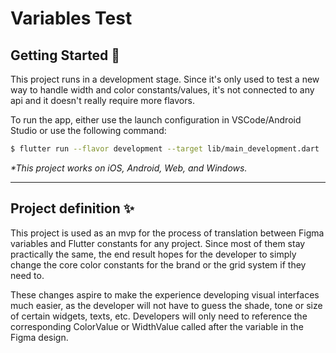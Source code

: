 # Variables Test

## Getting Started 🚀

This project runs in a development stage. Since it's only used to test a new way to handle width and color constants/values, it's not connected to any api and it doesn't really require more flavors.

To run the app, either use the launch configuration in VSCode/Android Studio or use the following command:

```sh
$ flutter run --flavor development --target lib/main_development.dart

```

_\*This project works on iOS, Android, Web, and Windows._

---

## Project definition ✨

This project is used as an mvp for the process of translation between Figma variables and Flutter constants for any project. Since most of them stay practically the same, the end result hopes for the developer to simply change the core color constants for the brand or the grid system if they need to. 

These changes aspire to make the experience developing visual interfaces much easier, as the developer will not have to guess the shade, tone or size of certain widgets, texts, etc. Developers will only need to reference the corresponding ColorValue or WidthValue called after the variable in the Figma design.

